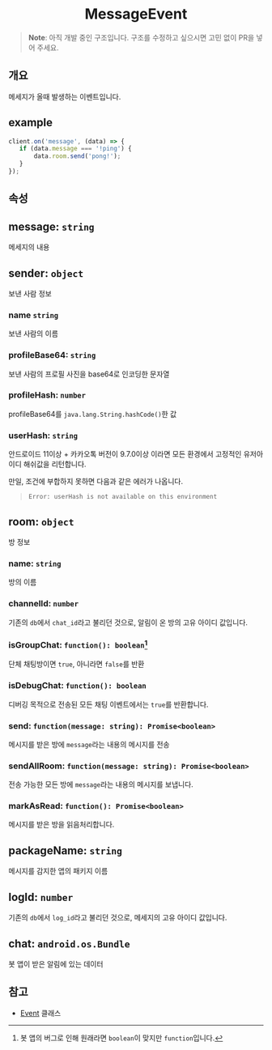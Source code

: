 <h1 align="center">MessageEvent</h1>

> **Note**: 아직 개발 중인 구조입니다. 구조를 수정하고 싶으시면 고민 없이 PR을 넣어 주세요.

## 개요

메세지가 올때 발생하는 이벤트입니다.

## example

```javascript
client.on('message', (data) => {
   if (data.message === '!ping') {
       data.room.send('pong!');
   } 
});
```

## 속성

## message: `string`

메세지의 내용

## sender: `object`

보낸 사람 정보

### name `string`

보낸 사람의 이름

### profileBase64: `string`

보낸 사람의 프로필 사진을 base64로 인코딩한 문자열

### profileHash: `number`

profileBase64를 `java.lang.String.hashCode()`한 값

### userHash: `string`

안드로이드 11이상 + 카카오톡 버전이 9.7.0이상 이라면 모든 환경에서 고정적인 유저아이디 해쉬값을 리턴합니다.

만일, 조건에 부합하지 못하면 다음과 같은 에러가 나옵니다.
> `Error: userHash is not available on this environment`

## room: `object`

방 정보

### name: `string`

방의 이름

### channelId: `number`

기존의 `db`에서 `chat_id`라고 불리던 것으로, 알림이 온 방의 고유 아이디 값입니다.

### isGroupChat: `function(): boolean`[^BUG]

단체 채팅방이면 `true`, 아니라면 `false`를 반환
[^BUG]: 봇 앱의 버그로 인해 원래라면 `boolean`이 맞지만 `function`입니다.

### isDebugChat: `function(): boolean`

디버깅 목적으로 전송된 모든 채팅 이벤트에서는 `true`를 반환합니다.

### send: `function(message: string): Promise<boolean>`

메시지를 받은 방에 `message`라는 내용의 메시지를 전송

### sendAllRoom: `function(message: string): Promise<boolean>`

전송 가능한 모든 방에 `message`라는 내용의 메시지를 보냅니다.

### markAsRead: `function(): Promise<boolean>`

메시지를 받은 방을 읽음처리합니다.

## packageName: `string`

메시지를 감지한 앱의 패키지 이름

## logId: `number`

기존의 `db`에서 `log_id`라고 불리던 것으로, 메세지의 고유 아이디 값입니다.

## chat: `android.os.Bundle`

봇 앱이 받은 알림에 있는 데이터

## 참고

- [Event](/event/Event.md) 클래스

